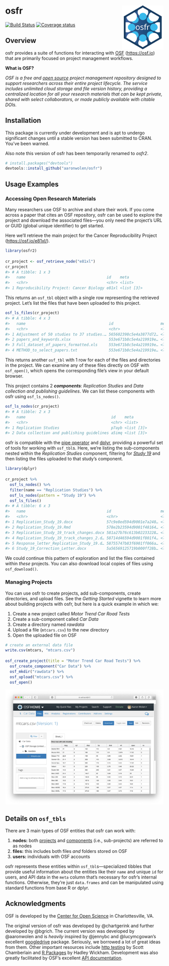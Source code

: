 
<!-- README.md is generated from README.Rmd. Please edit that file -->

# osfr <a href="https://github.com/aaronwolen/osfr"><img src="man/figures/logo.png" align="right" height="139" /></a>

[![Build
Status](https://travis-ci.org/aaronwolen/osfr.svg?branch=master)](https://travis-ci.org/aaronwolen/osfr)
[![Coverage
status](https://codecov.io/gh/aaronwolen/osfr/branch/master/graph/badge.svg)](https://codecov.io/github/aaronwolen/osfr?branch=master)

## Overview

osfr provides a suite of functions for interacting with
[OSF](https://osf.io "Open Science Framework") (<https://osf.io>) that
are primarily focused on project management workflows.

**What is OSF?**

*OSF is a free and [open
source](https://github.com/CenterForOpenScience/osf.io "OSF's GitHub Repository")
project management repository designed to support researchers across
their entire project lifecycle. The service includes unlimited cloud
storage and file version history, providing a centralized location for
all your research materials that can be kept private, shared with select
collaborators, or made publicly available with citable DOIs.*

## Installation

This package is currently under development and is apt to undergo
significant changes until a stable version has been submitted to CRAN.
You’ve been warned.

Also note this version of osfr has been temporarily renamed to *osfr2*.

``` r
# install.packages("devtools")
devtools::install_github("aaronwolen/osfr")
```

## Usage Examples

### Accessing Open Research Materials

Many researchers use OSF to archive and share their work. If you come
across a paper that cites an OSF repository, osfr can be used to explore
the project and download the associated files—you only need the
project’s URL or GUID (global unique identifier) to get started.

Here we’ll retrieve the main project for the Cancer Reproducibility
Project (<https://osf.io/e81xl/>).

``` r
library(osfr2)

cr_project <- osf_retrieve_node("e81xl")
cr_project
#> # A tibble: 1 x 3
#>   name                                    id    meta      
#>   <chr>                                   <chr> <list>    
#> 1 Reproducibility Project: Cancer Biology e81xl <list [3]>
```

This returns an `osf_tbl` object with a single row representing the
retrieved project. Let’s list the files that have been uploaded to this
project.

``` r
osf_ls_files(cr_project)
#> # A tibble: 4 x 3
#>   name                                     id                     meta     
#>   <chr>                                    <chr>                  <list>   
#> 1 Adjustment of 50 studies to 37 studies.… 565602398c5e4a3877d72… <list [3…
#> 2 papers_and_keywords.xlsx                 553e671b8c5e4a219919e… <list [3…
#> 3 Full_dataset_of_papers_formatted.xls     553e671b8c5e4a219919e… <list [3…
#> 4 METHOD_to_select_papers.txt              553e671b8c5e4a219919e… <list [3…
```

This returns another `osf_tbl` with 1 row for each of the files and
directories in the project. We can examine any of these files directly
on OSF with `osf_open()`, which opens the corresponding file’s view in
your default browser.

This project contains 2 ***components***: *Replication Studies* and
*Data collection and publishing guidelines*. We can list these
components with osfr using `osf_ls_nodes()`.

``` r
osf_ls_nodes(cr_project)
#> # A tibble: 2 x 3
#>   name                                      id    meta      
#>   <chr>                                     <chr> <list>    
#> 1 Replication Studies                       p7ayb <list [3]>
#> 2 Data collection and publishing guidelines a5imq <list [3]>
```

osfr is compatible with the [pipe
operator](https://magrittr.tidyverse.org) and
[dplyr](https://dplyr.tidyverse.org), providing a powerful set of tools
for working with `osf_tbl`s. Here, we’re listing the sub-components
nested within the *Replication Studies* component, filtering for
[*Study 19*](https://osf.io/7zqxp/) and then listing the files uploaded
to that study’s component.

``` r
library(dplyr)

cr_project %>% 
  osf_ls_nodes() %>% 
  filter(name == "Replication Studies") %>% 
  osf_ls_nodes(pattern = "Study 19") %>% 
  osf_ls_files()
#> # A tibble: 6 x 3
#>   name                                    id                      meta     
#>   <chr>                                   <chr>                   <list>   
#> 1 Replication_Study_19.docx               57c9e8ed594d9001e7a240… <list [3…
#> 2 Replication_Study_19.Rmd                578e2b23594d9001f48164… <list [3…
#> 3 Replication_Study_19_track_changes.docx 581a27b76c613b02233228… <list [3…
#> 4 Replication_Study_19_track_changes_2.d… 58714d46594d9001f801f4… <list [3…
#> 5 Response_letter_Replication_Study_19.d… 58755747b83f6901ff066a… <list [3…
#> 6 Study_19_Correction_Letter.docx         5a56569125719b000ff28b… <list [3…
```

We could continue this pattern of exploration and list the files
contained within *these* projects. You can also download local copies of
files using `osf_download()`.

### Managing Projects

You can use osfr to create projects, add sub-components, create
directories, and upload files. See the *Getting Started* vignette to
learn more about building projects with osfr, but here is a quick
example in which we:

1.  Create a new project called *Motor Trend Car Road Tests*
2.  Create a sub-component called *Car Data*
3.  Create a directory named *rawdata*
4.  Upload a file (`mtcars.csv`) to the new directory
5.  Open the uploaded file on OSF

<!-- end list -->

``` r
# create an external data file
write.csv(mtcars, "mtcars.csv")

osf_create_project(title = "Motor Trend Car Road Tests") %>% 
  osf_create_component("Car Data") %>%
  osf_mkdir("rawdata") %>%
  osf_upload("mtcars.csv") %>%
  osf_open()
```

![Screenshot of the uploaded file on OSF](man/figures/screen-shot.png)

## Details on `osf_tbls`

There are 3 main types of OSF entities that osfr can work with:

1.  **nodes:** both
    [projects](http://help.osf.io/m/projects/l/481539-create-a-project "OSF: Create a Project")
    and
    [components](http://help.osf.io/m/projects/l/481998-create-components "OSF: Create a Component")
    (i.e., sub-projects) are referred to as nodes
2.  **files:** this includes both files *and* folders stored on OSF
3.  **users:** individuals with OSF accounts

osfr represents these entities within `osf_tbl`s—specialized tibbles
that provide useful information about the entities like their `name` and
unique `id` for users, and API data in the `meta` column that’s
necessary for osfr’s internal functions. Otherwise, they’re just
`data.frames` and can be manipulated using standard functions from base
R or dplyr.

## Acknowledgments

OSF is developed by the [Center for Open
Science](https://cos.io "Center for Open Science") in Charlottesville,
VA.

The original version of osfr was developed by @chartgerink and further
developed by @bgrich. The current version was developed by @aaronwolen
and is *heavily* inspired by @jennybc and @lucymcgowan’s excellent
[googledrive](https://googledrive.tidyverse.org) package. Seriously, we
borrowed a lot of great ideas from them. Other important resources
include [http testing](https://ropensci.github.io/http-testing-book/) by
Scott Chamberlain and [R Packages](http://r-pkgs.had.co.nz) by Hadley
Wickham. Development was also greatly facilitated by OSF’s excellent
[API documentation](https://developer.osf.io "OSF API Documentation").

<!-- links -->
